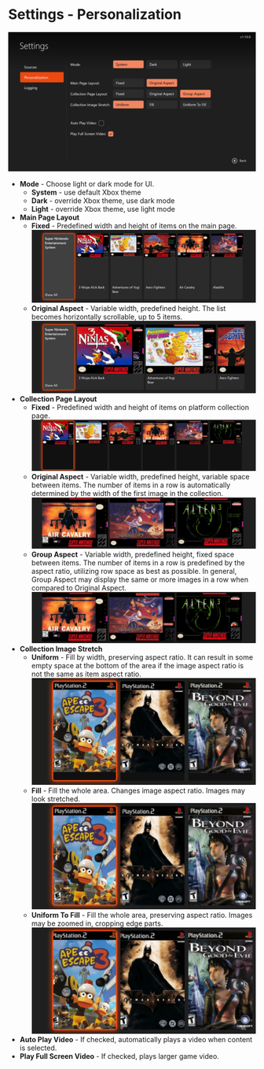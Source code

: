 # Settings - Personalization

![](/Docs/settings_personalization.png)

- **Mode** - Choose light or dark mode for UI.
	* **System** - use default Xbox theme
	* **Dark** - override Xbox theme, use dark mode
	* **Light** - override Xbox theme, use light mode
- **Main Page Layout**
	* **Fixed** - Predefined width and height of items on the main page.
	<br/>![](/Docs/layout_menu_fixed.png)
	* **Original Aspect** - Variable width, predefined height. The list becomes horizontally scrollable, up to 5 items.
	![](/Docs/layout_menu_original.png)
- **Collection Page Layout**
	* **Fixed** - Predefined width and height of items on platform collection page.
	<br/>![](/Docs/layout_collection_fixed.png)
	* **Original Aspect** - Variable width, predefined height, variable space between items. The number of items in a row is automatically determined by the width of the first image in the collection. 
	![](/Docs/layout_collection_original.png)
	* **Group Aspect** - Variable width, predefined height, fixed space between items. The number of items in a row is predefined by the aspect ratio, utilizing row space as best as possible. In general, Group Aspect may display the same or more images in a row when compared to Original Aspect.
	![](/Docs/layout_collection_group.png)
- **Collection Image Stretch**
	* **Uniform** - Fill by width, preserving aspect ratio. It can result in some empty space at the bottom of the area if the image aspect ratio is not the same as item aspect ratio.
	<br/>![](/Docs/layout_collection_stretch_uniform.png)
	* **Fill** - Fill the whole area. Changes image aspect ratio. Images may look stretched.
	![](/Docs/layout_collection_stretch_fill.png)
	* **Uniform To Fill** - Fill the whole area, preserving aspect ratio. Images may be zoomed in, cropping edge parts.
	![](/Docs/layout_collection_stretch_uniform_to_fill.png)	
- **Auto Play Video** - If checked, automatically plays a video when content is selected.
- **Play Full Screen Video** - If checked, plays larger game video.

